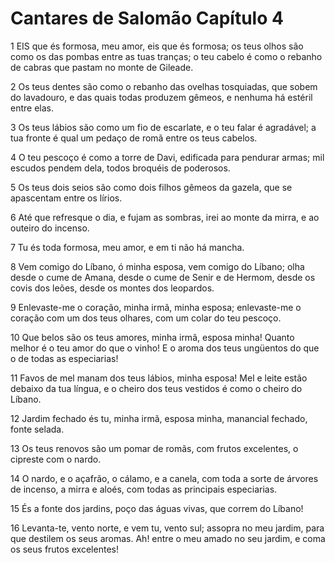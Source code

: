 # Cantares de Salomão Capítulo 4

1	EIS que és formosa, meu amor, eis que és formosa; os teus olhos são como os das pombas entre as tuas tranças; o teu cabelo é como o rebanho de cabras que pastam no monte de Gileade.

2	Os teus dentes são como o rebanho das ovelhas tosquiadas, que sobem do lavadouro, e das quais todas produzem gêmeos, e nenhuma há estéril entre elas.

3	Os teus lábios são como um fio de escarlate, e o teu falar é agradável; a tua fronte é qual um pedaço de romã entre os teus cabelos.

4	O teu pescoço é como a torre de Davi, edificada para pendurar armas; mil escudos pendem dela, todos broquéis de poderosos.

5	Os teus dois seios são como dois filhos gêmeos da gazela, que se apascentam entre os lírios.

6	Até que refresque o dia, e fujam as sombras, irei ao monte da mirra, e ao outeiro do incenso.

7	Tu és toda formosa, meu amor, e em ti não há mancha.

8	Vem comigo do Líbano, ó minha esposa, vem comigo do Líbano; olha desde o cume de Amana, desde o cume de Senir e de Hermom, desde os covis dos leões, desde os montes dos leopardos.

9	Enlevaste-me o coração, minha irmã, minha esposa; enlevaste-me o coração com um dos teus olhares, com um colar do teu pescoço.

10	Que belos são os teus amores, minha irmã, esposa minha! Quanto melhor é o teu amor do que o vinho! E o aroma dos teus ungüentos do que o de todas as especiarias!

11	Favos de mel manam dos teus lábios, minha esposa! Mel e leite estão debaixo da tua língua, e o cheiro dos teus vestidos é como o cheiro do Líbano.

12	Jardim fechado és tu, minha irmã, esposa minha, manancial fechado, fonte selada.

13	Os teus renovos são um pomar de romãs, com frutos excelentes, o cipreste com o nardo.

14	O nardo, e o açafrão, o cálamo, e a canela, com toda a sorte de árvores de incenso, a mirra e aloés, com todas as principais especiarias.

15	És a fonte dos jardins, poço das águas vivas, que correm do Líbano!

16	Levanta-te, vento norte, e vem tu, vento sul; assopra no meu jardim, para que destilem os seus aromas. Ah! entre o meu amado no seu jardim, e coma os seus frutos excelentes!


